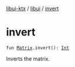 [libui-ktx](../index.md) / [libui](index.md) / [invert](./invert.md)

# invert

`fun `[`Matrix`](-matrix/index.md)`.invert(): `[`Int`](https://kotlinlang.org/api/latest/jvm/stdlib/kotlin/-int/index.html)

Inverts the matrix.

